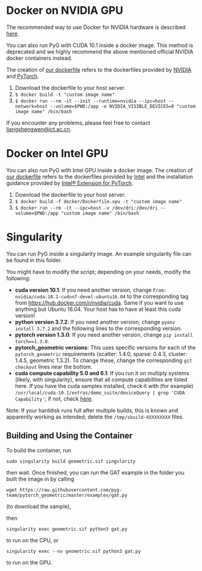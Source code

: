 # Docker on NVIDIA GPU
The recommended way to use Docker for NVIDIA hardware is described [here](https://catalog.ngc.nvidia.com/orgs/nvidia/containers/pyg).

You can also run PyG with CUDA 10.1 inside a docker image. This method is deprecated and we highly recommend the above mentioned official NVIDIA docker containers instead.


The creation of [our dockerfile](https://github.com/pyg-team/pytorch_geometric/blob/master/docker/Dockerfile) refers to the dockerfiles provided by [NVIDIA](https://gitlab.com/nvidia/cuda/tree/ubuntu18.04) and [PyTorch](https://github.com/anibali/docker-pytorch).

1. Download the dockerfile to your host server.
1. `$ docker build -t "custom image name"`
1. `$ docker run --rm -it --init --runtime=nvidia --ipc=host --network=host --volume=$PWD:/app -e NVIDIA_VISIBLE_DEVICES=0 "custom image name" /bin/bash`

If you encounter any problems, please feel free to contact <liangshengwen@ict.ac.cn>.

# Docker on Intel GPU

You can also run PyG with Intel GPU inside a docker image.
The creation of [our dockerfile](https://github.com/pyg-team/pytorch_geometric/blob/master/docker/Dockerfile.xpu) refers to the dockerfiles provided by [Intel](https://github.com/intel/intel-extension-for-pytorch/blob/xpu-main/docker/Dockerfile.prebuilt) and the installation guidance provided by [Intel® Extension for PyTorch](https://intel.github.io/intel-extension-for-pytorch/index.html#installation?platform=gpu&version=v2.1.30%2bxpu&os=linux%2fwsl2&package=pip).

1. Download the dockerfile to your host server.
1. `$ docker build -f docker/Dockerfile.xpu -t "custom image name"`
1. `$ docker run --rm -it --ipc=host -v /dev/dri:/dev/dri --volume=$PWD:/app "custom image name" /bin/bash`

# Singularity

You can run PyG inside a singularity image. An example singularity file can be found in this folder.

You might have to modify the script; depending on your needs, modify the following:

- **cuda version 10.1**: If you need another version, change `From: nvidia/cuda:10.1-cudnn7-devel-ubuntu16.04` to the corresponding tag from <https://hub.docker.com/r/nvidia/cuda>. Same if you want to use anything but Ubuntu 16.04. Your host has to have at least this cuda version!
- **python version 3.7.2**: If you need another version, change `pyenv install 3.7.2` and the following lines to the corresponding version.
- **pytorch version 1.3.0**: If you need another version, change `pip install torch==1.3.0`.
- **pytorch_geometric versions**: This uses specific versions for each of the `pytorch_geometric` requirements (scatter: 1.4.0, sparse: 0.4.3, cluster: 1.4.5, geometric 1.3.2). To change these, change the corresponding `git checkout` lines near the bottom.
- **cuda compute capability 5.0 and 6.1**: If you run it on multiply systems (likely, with singularity), ensure that all compute capabilities are listed here. If you have the cuda samples installed, check it with (for example) `/usr/local/cuda-10.1/extras/demo_suite/deviceQuery | grep 'CUDA Capability'`; if not, check [here](https://en.wikipedia.org/wiki/CUDA#GPUs_supported).

Note: If your harddisk runs full after multiple builds, this is known and apparently working as intended; delete the `/tmp/sbuild-XXXXXXXXX` files.

## Building and Using the Container

To build the container, run

`sudo singularity build geometric.sif singularity`

then wait. Once finished, you can run the GAT example in the folder you built the image in by calling

```
wget https://raw.githubusercontent.com/pyg-team/pytorch_geometric/master/examples/gat.py
```

(to download the sample),

then

```
singularity exec geometric.sif python3 gat.py
```

to run on the CPU, or

```
singularity exec --nv geometric.sif python3 gat.py
```

to run on the GPU.
